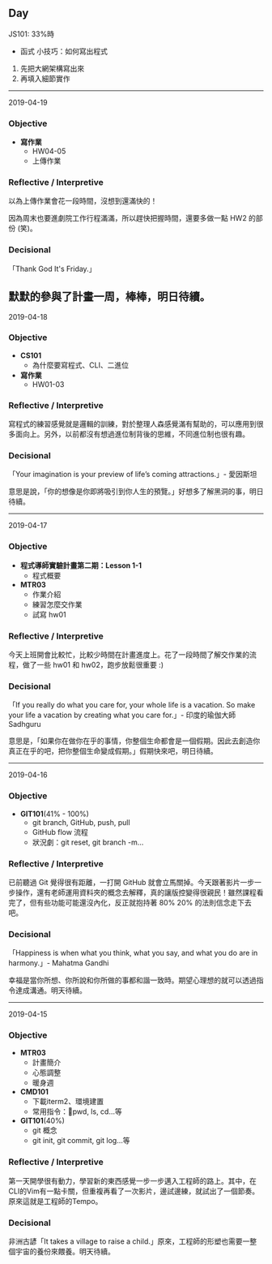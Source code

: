 ## Day
JS101: 33%時
- 函式
小技巧：如何寫出程式
1. 先把大網架構寫出來
2. 再填入細節實作


---
2019-04-19
### Objective

- **寫作業**
  - HW04-05
  - 上傳作業

### Reflective / Interpretive
以為上傳作業會花一段時間，沒想到還滿快的！

因為周末也要進劇院工作行程滿滿，所以趕快把握時間，還要多做一點 HW2 的部份 (笑)。


### Decisional
「Thank God It's Friday.」

默默的參與了計畫一周，棒棒，明日待續。
---
2019-04-18
### Objective

- **CS101**
  - 為什麼要寫程式、CLI、二進位
- **寫作業**
  - HW01-03

### Reflective / Interpretive
寫程式的練習感覺就是邏輯的訓練，對於整理人森感覺滿有幫助的，可以應用到很多面向上。另外，以前都沒有想過進位制背後的思維，不同進位制也很有趣。

### Decisional
「Your imagination is your preview of life’s coming attractions.」- 愛因斯坦

意思是說，「你的想像是你即將吸引到你人生的預覽。」好想多了解黑洞的事，明日待續。

---
2019-04-17
### Objective

- **程式導師實驗計畫第二期：Lesson 1-1**
  - 程式概要
- **MTR03**
  - 作業介紹
  - 練習怎麼交作業
  - 試寫 hw01

### Reflective / Interpretive
今天上班開會比較忙，比較少時間在計畫進度上。花了一段時間了解交作業的流程，做了一些 hw01 和 hw02，跑步放鬆很重要 :)

### Decisional
「If you really do what you care for, your whole life is a vacation. So make your life a vacation by creating what you care for.」- 印度的瑜伽大師 Sadhguru

意思是，「如果你在做你在乎的事情，你整個生命都會是一個假期。因此去創造你真正在乎的吧，把你整個生命變成假期。」假期快來吧，明日待續。

---
2019-04-16
### Objective

- **GIT101**(41% - 100%)
  - git branch, GitHub, push, pull
  - GitHub flow 流程
  - 狀況劇：git reset, git branch -m…

### Reflective / Interpretive
已前聽過 Git 覺得很有距離，一打開 GitHub 就會立馬關掉。今天跟著影片一步一步操作，還有老師運用資料夾的概念去解釋，真的讓版控變得很親民！雖然課程看完了，但有些功能可能還沒內化，反正就抱持著 80% 20% 的法則信念走下去吧。

### Decisional
「Happiness is when what you think, what you say, and what you do are in harmony.」- Mahatma Gandhi  

幸福是當你所想、你所說和你所做的事都和諧一致時。期望心理想的就可以透過指令達成溝通。明天待續。

---
2019-04-15
### Objective
- **MTR03**
  - 計畫簡介
  - 心態調整
  - 暖身週
- **CMD101**
  - 下載iterm2、環境建置
  - 常用指令：pwd, ls, cd…等
- **GIT101**(40%)
  - git 概念
  - git init, git commit, git log…等

### Reflective / Interpretive
第一天開學很有動力，學習新的東西感覺一步一步邁入工程師的路上。其中，在CLI的Vim有一點卡關，但重複再看了一次影片，邊試邊練，就試出了一個節奏。原來這就是工程師的Tempo。

### Decisional
非洲古諺「It takes a village to raise a child.」原來，工程師的形塑也需要一整個宇宙的養份來餵養。明天待續。
